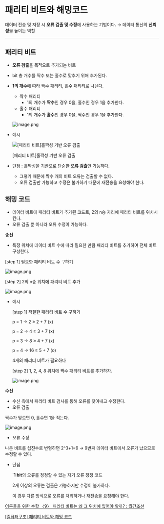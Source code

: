 # 패리티 비트와 해밍코드

데이터 전송 및 저장 시 **오류 검출 및 수정**에 사용하는 기법이다. → 데이터 통신의 **신뢰성**을 높이는 역할

---

## 패리티 비트

- **오류 검출**을 목적으로 추가되는 비트
- bit 총 개수를 짝수 또는 홀수로 맞추기 위해 추가된다.
- **1의 개수**에 따라 짝수 패리티, 홀수 패리티로 나뉜다.
    - 짝수 패리티
        - 1의 개수가 **짝수**인 경우 0을, 홀수인 경우 1을 추가한다.
    - 홀수 패리티
        - 1의 개수가 **홀수**인 경우 0을, 짝수인 경우 1을 추가한다.
    
    ![image.png](https://prod-files-secure.s3.us-west-2.amazonaws.com/931b8051-99f5-4b90-8166-a68022df1900/3f286cbd-7201-424d-8a42-b35ce836b87e/image.png)
    
- 예시
    
    ![[패리티 비트]홀짝성 기반 오류 검출](https://prod-files-secure.s3.us-west-2.amazonaws.com/931b8051-99f5-4b90-8166-a68022df1900/3dc69dbf-a5db-4bdc-99bb-f9fecbf2f3e7/image.png)
    
    [패리티 비트]홀짝성 기반 오류 검출
    
- 단점 : 홀짝성을 기반으로 단순한 **오류 검출**만 가능하다.
    - 그렇기 때문에 짝수 개의  비트 오류는 검출할 수 없다.
    - 오류 검출만 가능하고 수정은 불가하기 때문에 재전송을 요청해야 한다.

## 해밍 코드

- 데이터 비트에 패리티 비트가 추가된 코드로, 2의 n승 자리에 패리티 비트를 위치시킨다.
- 오류 검출 뿐 아니라 오류 수정이 가능하다.

**송신**

- 특정 위치에 데이터 비트 수에 따라 필요한 만큼  패리티 비트를 추가하여 전체 비트 구성한다.

[step 1] 필요한 패리티 비트 수 구하기

![image.png](https://prod-files-secure.s3.us-west-2.amazonaws.com/931b8051-99f5-4b90-8166-a68022df1900/d9a04864-5d2d-4bda-b6f7-10a13b5f1715/image.png)

[step 2] 2의 n승 위치에 패리티 비트 추가

![image.png](https://prod-files-secure.s3.us-west-2.amazonaws.com/931b8051-99f5-4b90-8166-a68022df1900/5a3dbfd8-73e3-42e2-898e-3253ad8f25d2/image.png)

- 예시
    
    [step 1] 적절한 패리티 비트 수 구하기
    
    p = 1 → 2 ≥ 2 + 7 (x)
    
    p = 2 → 4 ≥ 3 + 7 (x)
    
    p = 3 → 8 ≥ 4 + 7 (x)
    
    p = 4 → 16 ≥ 5 + 7 (o)
    
    4개의 패리티 비트가 필요하다
    
    [step 2]  1, 2, 4, 8 위치에 짝수 패리티 비트를 추가하자.
    
    ![image.png](https://prod-files-secure.s3.us-west-2.amazonaws.com/931b8051-99f5-4b90-8166-a68022df1900/f1cbb430-ecef-455b-bb3c-e36912fdbc05/image.png)
    

**수신**

- 수신 측에서 패리티 비트 검사를 통해 오류를 찾아내고 수정한다.
- 오류 검출

짝수가 맞으면 0, 홀수면 1을 적는다.

![image.png](https://prod-files-secure.s3.us-west-2.amazonaws.com/931b8051-99f5-4b90-8166-a68022df1900/4ce7c129-a6bf-4ed2-86dd-cafa6ecfb49b/image.png)

- 오류 수정

나온 비트를 십진수로 변형하면 2^3+1=9 → 9번째 데이터 비트에서 오류가 났으므로 수정할 수 있다.

- 단점
    
    `**1 bit**의 오류를 정정할 수 있는 자기 오류 정정 코드
    
    2개 이상의 오류는 검출은 가능하지만 수정이 불가하다.
    
    이 경우 다른 방식으로 오류를 처리하거나 재전송을 요청해야 한다.
    

[어른들을 위한 수학 〈9〉 패리티 비트는 왜 그 위치에 있어야 할까? : 월간조선](https://monthly.chosun.com/client/news/viw.asp?ctcd=&nNewsNumb=201704100070)

[[컴퓨터구조] 패리티 비트와 해밍 코드](https://velog.io/@letskuku/컴퓨터구조-패리티-비트와-해밍-코드)